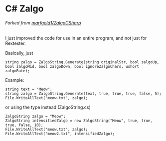 # C# Zalgo
###### Forked from [marfgold1/ZalgoCSharp](https://github.com/marfgold1/ZalgoCSharp)

I just improved the code for use in an entire program, and not just for Rextester.

Basically, just
```
string zalgo = ZalgoString.Generate(string originalStr, bool zalgoUp, bool zalgoMid, bool zalgoDown, bool ignoreZalgoChars, ushort zalgoRate);
```

Example:
```
string text = "Meow";
string zalgo = ZalgoString.Generate(text, true, true, true, false, 5);
File.WriteAllText("meow.txt", zalgo);
```

or using the type instead (ZalgoString.cs)

```
ZalgoString zalgo = "Meow";
ZalgoString intensifiedZalgo = new ZalgoString("Meow", true, true, true, false, 10);
File.WriteAllText("meow.txt", zalgo);
File.WriteAllText("meow2.txt", intensifiedZalgo);
```
